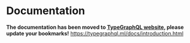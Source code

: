 # Documentation

**The documentation has been moved to [TypeGraphQL website](https://typegraphql.ml), please update your bookmarks!**
https://typegraphql.ml/docs/introduction.html
